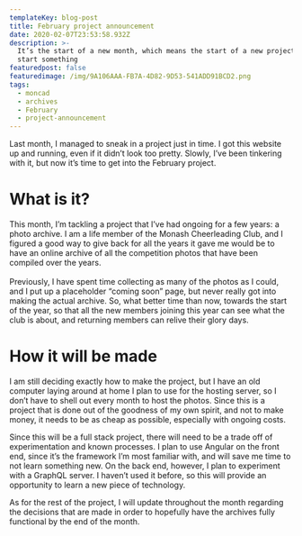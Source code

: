 ```yaml
---
templateKey: blog-post
title: February project announcement
date: 2020-02-07T23:53:58.932Z
description: >-
  It’s the start of a new month, which means the start of a new project. Let’s
  start something
featuredpost: false
featuredimage: /img/9A106AAA-FB7A-4D82-9D53-541ADD91BCD2.png
tags:
  - moncad
  - archives
  - February
  - project-announcement
---
```

Last month, I managed to sneak in a project just in time. I got this website up and running, even if it didn’t look too pretty. Slowly, I’ve been tinkering with it, but now it’s time to get into the February project.

# What is it?

This month, I’m tackling a project that I’ve had ongoing for a few years: a photo archive. I am a life member of the Monash Cheerleading Club, and I figured a good way to give back for all the years it gave me would be to have an online archive of all the competition photos that have been compiled over the years. \
\
Previously, I have spent time collecting as many of the photos as I could, and I put up a placeholder “coming soon” page, but never really got into making the actual archive. So, what better time than now, towards the start of the year, so that all the new members joining this year can see what the club is about, and returning members can relive their glory days.

# How it will be made

I am still deciding exactly how to make the project, but I have an old computer laying around at home I plan to use for the hosting server, so I don’t have to shell out every month to host the photos. Since this is a project that is done out of the goodness of my own spirit, and not to make money, it needs to be as cheap as possible, especially with ongoing costs. 

Since this will be a full stack project, there will need to be a trade off of experimentation and known processes. I plan to use Angular on the front end, since it’s the framework I’m most familiar with, and will save me time to not learn something new. On the back end, however, I plan to experiment with a GraphQL server. I haven’t used it before, so this will provide an opportunity to learn a new piece of technology. 

As for the rest of the project, I will update throughout the month regarding the decisions that are made in order to hopefully have the archives fully functional by the end of the month.
